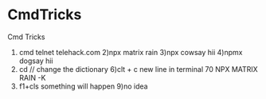# CmdTricks
Cmd Tricks
1) cmd  telnet telehack.com 
2)npx matrix rain
3)npx cowsay hii
4)npmx dogsay hii
5) cd          // change the dictionary 
6)clt + c new line in terminal
70 NPX MATRIX RAIN -K
8) f1+cls something will happen
9)no idea
